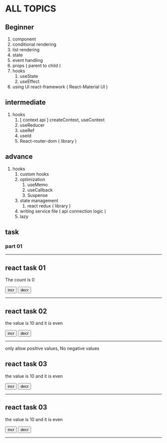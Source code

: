 # ALL TOPICS

## Beginner

1. component
1. conditional rendering
1. list rendering
1. state
1. event handling
1. props ( parent to child )
1. hooks
    1. useState
    1. useEffect
1. using UI react-framework ( React-Material UI )

## intermediate

1. hooks
    1. [ context api ] createContext, useContext
    1. useReducer
    1. useRef
    1. useId
    1. React-router-dom ( library )

## advance

1. hooks
    1. custom hooks
    1. optimization
        1. useMemo
        1. useCallback
        1. Suspense
    1. state management
        1. react redux ( library )
    1. writing service file ( api connection logic )
    1. lazy

## task

### part 01

<hr>
<h2> react task 01 </h2>
<div>
    <p> The count is 0 </p>
    <button>incr</button>
    <button>decr</button>
</div>
<hr>

<h2> react task 02 </h2>
<div>
    <p> the value is 10 and it is even </p>
    <button>incr</button>
    <button>decr</button>
</div>
<hr>

only allow positive values, No negative values

<h2> react task 03 </h2>
<div>
    <p> the value is 10 and it is even </p>
    <button>incr</button>
    <button>decr</button>
</div>
<hr>

<h2> react task 03 </h2>
<div>
    <p> the value is 10 and it is even </p>
    <button>incr</button>
    <button>decr</button>
</div>
<hr>
